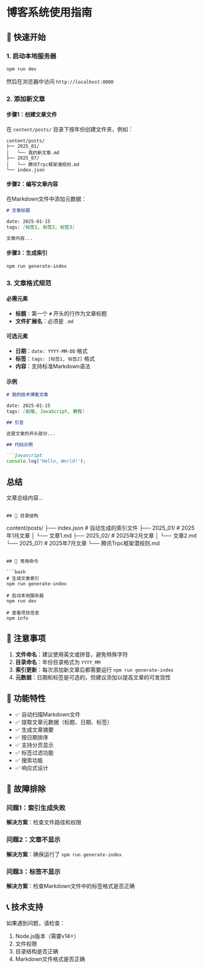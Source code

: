 # 博客系统使用指南

## 🚀 快速开始

### 1. 启动本地服务器

```bash
npm run dev
```

然后在浏览器中访问 `http://localhost:8000`

### 2. 添加新文章

#### 步骤1：创建文章文件

在 `content/posts/` 目录下按年份创建文件夹，例如：
```
content/posts/
├── 2025_01/
│   └── 我的新文章.md
├── 2025_07/
│   └── 腾讯Trpc框架潜规则.md
└── index.json
```

#### 步骤2：编写文章内容

在Markdown文件中添加元数据：

```markdown
# 文章标题

date: 2025-01-15
tags: [标签1, 标签2, 标签3]

文章内容...
```

#### 步骤3：生成索引

```bash
npm run generate-index
```

### 3. 文章格式规范

#### 必需元素
- **标题**：第一个 `#` 开头的行作为文章标题
- **文件扩展名**：必须是 `.md`

#### 可选元素
- **日期**：`date: YYYY-MM-DD` 格式
- **标签**：`tags: [标签1, 标签2]` 格式
- **内容**：支持标准Markdown语法

#### 示例

```markdown
# 我的技术博客文章

date: 2025-01-15
tags: [前端, JavaScript, 教程]

## 引言

这是文章的开头部分...

## 代码示例

```javascript
console.log('Hello, World!');
```

## 总结

文章总结内容...
```

## 📁 目录结构

```
content/posts/
├── index.json              # 自动生成的索引文件
├── 2025_01/               # 2025年1月文章
│   └── 文章1.md
├── 2025_02/               # 2025年2月文章
│   └── 文章2.md
└── 2025_07/               # 2025年7月文章
    └── 腾讯Trpc框架潜规则.md
```

## 🔧 常用命令

```bash
# 生成文章索引
npm run generate-index

# 启动本地服务器
npm run dev

# 查看项目信息
npm info
```

## 📝 注意事项

1. **文件命名**：建议使用英文或拼音，避免特殊字符
2. **目录命名**：年份目录格式为 `YYYY_MM`
3. **索引更新**：每次添加新文章后都需要运行 `npm run generate-index`
4. **元数据**：日期和标签是可选的，但建议添加以提高文章的可发现性

## 🎯 功能特性

- ✅ 自动扫描Markdown文件
- ✅ 提取文章元数据（标题、日期、标签）
- ✅ 生成文章摘要
- ✅ 按日期排序
- ✅ 支持分页显示
- ✅ 标签过滤功能
- ✅ 搜索功能
- ✅ 响应式设计

## 🐛 故障排除

### 问题1：索引生成失败
**解决方案**：检查文件路径和权限

### 问题2：文章不显示
**解决方案**：确保运行了 `npm run generate-index`

### 问题3：标签不显示
**解决方案**：检查Markdown文件中的标签格式是否正确

## 📞 技术支持

如果遇到问题，请检查：
1. Node.js版本（需要v14+）
2. 文件权限
3. 目录结构是否正确
4. Markdown文件格式是否正确 